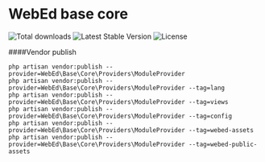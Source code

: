 # WebEd base core
![Total downloads](https://poser.pugx.org/sgsoft-studio/base/d/total.svg)
![Latest Stable Version](https://poser.pugx.org/sgsoft-studio/base/v/stable.svg)
![License](https://poser.pugx.org/sgsoft-studio/base/license.svg)

####Vendor publish
```
php artisan vendor:publish --provider=WebEd\Base\Core\Providers\ModuleProvider
php artisan vendor:publish --provider=WebEd\Base\Core\Providers\ModuleProvider --tag=lang
php artisan vendor:publish --provider=WebEd\Base\Core\Providers\ModuleProvider --tag=views
php artisan vendor:publish --provider=WebEd\Base\Core\Providers\ModuleProvider --tag=config
php artisan vendor:publish --provider=WebEd\Base\Core\Providers\ModuleProvider --tag=webed-assets
php artisan vendor:publish --provider=WebEd\Base\Core\Providers\ModuleProvider --tag=webed-public-assets
```